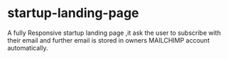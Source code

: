 # startup-landing-page
A fully Responsive startup landing page ,it ask the user to subscribe with their email and further email is stored in owners MAILCHIMP account automatically.
